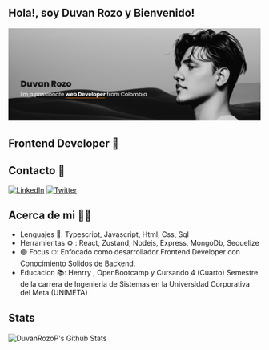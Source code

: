 ## Hola!, soy Duvan Rozo y Bienvenido!

![me](./assets/Desktop.jpg)

## Frontend Developer 👋

## Contacto 🔎

<a href="https://www.linkedin.com/in/duvan-rozo-parra-581a7924b/"><img src="https://img.shields.io/badge/LinkedIn-%230077B5.svg?&style=flat-square&logo=linkedin&logoColor=white" alt="LinkedIn"></a>
<a href="https://twitter.com/DuvanRozoParra1" target="_blank"><img src="https://img.shields.io/badge/Twitter-%231DA1F2.svg?&style=flat-square&logo=twitter&logoColor=white" alt="Twitter"></a>

## Acerca de mi 🙋‍♂️

- Lenguajes 👅: Typescript, Javascript, Html, Css, Sql
- Herramientas ⚙ : React, Zustand, Nodejs, Express, MongoDb, Sequelize
- 🟢 Focus ⏱: Enfocado como desarrollador Frontend Developer con Conocimiento Solidos de Backend.
- Educacion 📚: Henrry , OpenBootcamp y Cursando 4 (Cuarto) Semestre de la carrera de Ingenieria de Sistemas en la Universidad Corporativa del Meta (UNIMETA)

## Stats

<img align="center" src="https://github-readme-stats.vercel.app/api?username=DuvanRozoP&include_all_commits=true&count_private=true&show_icons=true&line_height=20" alt="DuvanRozoP's Github Stats">
